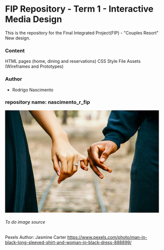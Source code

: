 # FIP Repository - Term 1 - Interactive Media Design
This is the repository for the Final Integrated Project(FIP) - "Couples Resort" New design.

### Content
HTML pages (home, dining and reservations)
CSS Style File
Assets (Wireframes and Prototypes)


### Author
* Rodrigo Nascimento

### repository name: nascimento_r_fip

![To_do_List](/images/couples_resort_readme.jpg)
###### To do image source
Pexels
Author: Jasmine Carter
https://www.pexels.com/photo/man-in-black-long-sleeved-shirt-and-woman-in-black-dress-888899/
